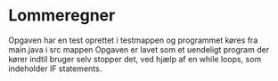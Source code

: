 # Lommeregner
Opgaven har en test oprettet i testmappen og programmet køres fra main.java i src mappen
Opgaven er lavet som et uendeligt program der kører indtil bruger selv stopper det, ved hjælp af en while loops, som indeholder IF statements.
